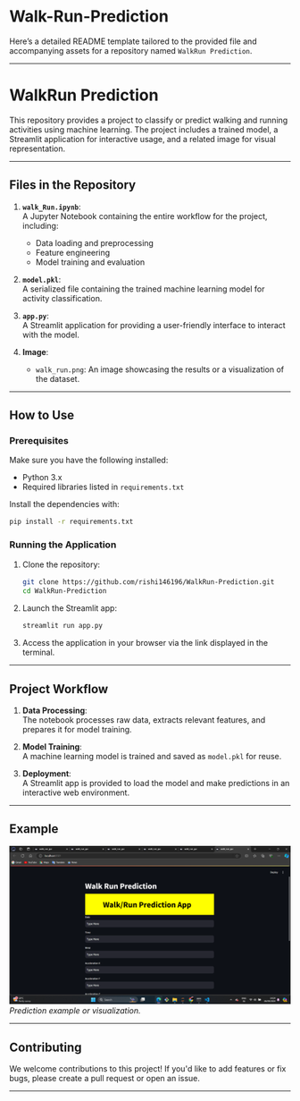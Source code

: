 # Walk-Run-Prediction
Here’s a detailed README template tailored to the provided file and accompanying assets for a repository named `WalkRun Prediction`.

---

# WalkRun Prediction

This repository provides a project to classify or predict walking and running activities using machine learning. The project includes a trained model, a Streamlit application for interactive usage, and a related image for visual representation.

---

## Files in the Repository

1. **`walk_Run.ipynb`**:  
   A Jupyter Notebook containing the entire workflow for the project, including:
   - Data loading and preprocessing
   - Feature engineering
   - Model training and evaluation

2. **`model.pkl`**:  
   A serialized file containing the trained machine learning model for activity classification.

3. **`app.py`**:  
   A Streamlit application for providing a user-friendly interface to interact with the model.

4. **Image**:  
   - `walk_run.png`: An image showcasing the results or a visualization of the dataset.

---

## How to Use

### Prerequisites

Make sure you have the following installed:
- Python 3.x
- Required libraries listed in `requirements.txt`

Install the dependencies with:
```bash
pip install -r requirements.txt
```

### Running the Application

1. Clone the repository:
   ```bash
   git clone https://github.com/rishi146196/WalkRun-Prediction.git
   cd WalkRun-Prediction
   ```

2. Launch the Streamlit app:
   ```bash
   streamlit run app.py
   ```

3. Access the application in your browser via the link displayed in the terminal.

---

## Project Workflow

1. **Data Processing**:  
   The notebook processes raw data, extracts relevant features, and prepares it for model training.

2. **Model Training**:  
   A machine learning model is trained and saved as `model.pkl` for reuse.

3. **Deployment**:  
   A Streamlit app is provided to load the model and make predictions in an interactive web environment.

---

## Example



![App Screenshot](walk_run_images/walk_run_interface.png)
*Prediction example or visualization.*

---

## Contributing

We welcome contributions to this project! If you'd like to add features or fix bugs, please create a pull request or open an issue.

---

